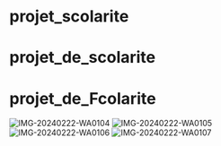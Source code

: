 ﻿# projet_scolarite
# projet_de_scolarite
# projet_de_Fcolarite
![IMG-20240222-WA0104](https://github.com/rimlygenskaf123/projet_de_scolarite/assets/160484296/3609bed4-0af5-4c11-946b-78937bf4930b)
![IMG-20240222-WA0105](https://github.com/rimlygenskaf123/projet_de_scolarite/assets/160484296/e9c7cde0-c12b-44ea-a35b-6e13707216f8)
![IMG-20240222-WA0106](https://github.com/rimlygenskaf123/projet_de_scolarite/assets/160484296/c4a2737e-7de0-48d8-8a4f-bca57779aea2)
![IMG-20240222-WA0107](https://github.com/rimlygenskaf123/projet_de_scolarite/assets/160484296/661f6258-80bf-4aa4-92ac-add963dbc72d)



